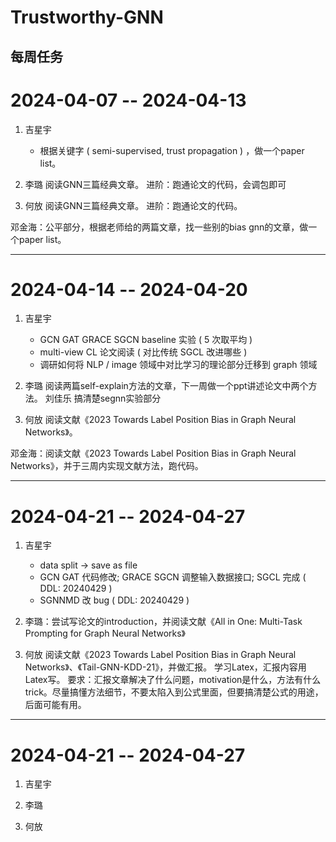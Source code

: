 # Trustworthy-GNN
每周任务
----------------------------------
# 2024-04-07 -- 2024-04-13

1. 吉星宇
    - 根据关键字 ( semi-supervised, trust propagation ) ，做一个paper list。
  
2. 李璐
  阅读GNN三篇经典文章。
  进阶：跑通论文的代码，会调包即可
  
3. 何放
  阅读GNN三篇经典文章。
  进阶：跑通论文的代码。
  
  邓金海：公平部分，根据老师给的两篇文章，找一些别的bias gnn的文章，做一个paper list。

----------------------------------
# 2024-04-14 -- 2024-04-20

1. 吉星宇

    - GCN GAT GRACE SGCN baseline 实验 ( 5 次取平均 )
    - multi-view CL 论文阅读 ( 对比传统 SGCL 改进哪些 )
    - 调研如何将 NLP / image 领域中对比学习的理论部分迁移到 graph 领域

2. 李璐
  阅读两篇self-explain方法的文章，下一周做一个ppt讲述论文中两个方法。
  刘佳乐
  搞清楚segnn实验部分

3. 何放
  阅读文献《2023 Towards Label Position Bias in Graph Neural Networks》。
  
  邓金海：阅读文献《2023 Towards Label Position Bias in Graph Neural Networks》，并于三周内实现文献方法，跑代码。

----------------------------------

# 2024-04-21 -- 2024-04-27

1. 吉星宇  

    - data split -> save as file
    - GCN GAT 代码修改; GRACE SGCN 调整输入数据接口; SGCL 完成 ( DDL: 20240429 )
    - SGNNMD 改 bug ( DDL: 20240429 )
  
2. 李璐：尝试写论文的introduction，并阅读文献《All in One: Multi-Task Prompting for Graph Neural Networks》

3. 何放
    阅读文献《2023 Towards Label Position Bias in Graph Neural Networks》、《Tail-GNN-KDD-21》，并做汇报。
    学习Latex，汇报内容用Latex写。
    要求：汇报文章解决了什么问题，motivation是什么，方法有什么trick。尽量搞懂方法细节，不要太陷入到公式里面，但要搞清楚公式的用途，后面可能有用。

----------------------------------

# 2024-04-21 -- 2024-04-27

1. 吉星宇

2. 李璐

3. 何放
